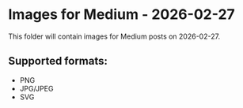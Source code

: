 # Images for Medium - 2026-02-27

This folder will contain images for Medium posts on 2026-02-27.

## Supported formats:
- PNG
- JPG/JPEG
- SVG
